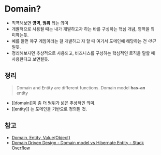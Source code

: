 # Domain?
- 직역해보면 **영역, 범위** 라는 의미
- 개발적으로 사용될 때는 내가 개발하고자 하는 바를 구성하는 핵심 개념, 영역을 의미하는듯.
- 예를 들면 야구 게임이라는 걸 개발하고 자 할 때 여기서 도메인에 해당하는 건 *야구* 일듯.
- 정리해보자면 추상적으로 사용되고, 비즈니스를 구성하는 핵심적인 로직을 말할 때 사용한다고 보면될듯.

## 정리

> Domain and Entity are different functions. Domain model **has-an** entity

- [[domain]]이  좀 더 범위가 넓은 추상적인 의미.
- [[entity]] 는 도메인을 기반으로 정의된 것.

## 참고

- [Domain, Entity, Value(Object)](https://doing7.tistory.com/79)
- [Domain Driven Design - Domain model vs Hibernate Entity - Stack Overflow](https://stackoverflow.com/questions/55756194/domain-driven-design-domain-model-vs-hibernate-entity)